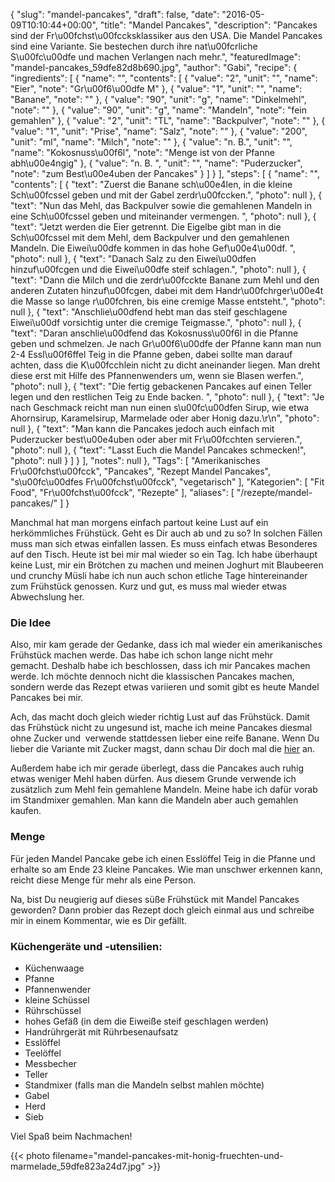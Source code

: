 {
    "slug": "mandel-pancakes",
    "draft": false,
    "date": "2016-05-09T10:10:44+00:00",
    "title": "Mandel Pancakes",
    "description": "Pancakes sind der Fr\u00fchst\u00fccksklassiker aus den USA. Die Mandel Pancakes sind eine Variante. Sie bestechen durch ihre nat\u00fcrliche S\u00fc\u00dfe und machen Verlangen nach mehr.",
    "featuredImage": "mandel-pancakes_59dfe82d8b690.jpg",
    "author": "Gabi",
    "recipe": {
        "ingredients": [
            {
                "name": "",
                "contents": [
                    {
                        "value": "2",
                        "unit": "",
                        "name": "Eier",
                        "note": "Gr\u00f6\u00dfe M"
                    },
                    {
                        "value": "1",
                        "unit": "",
                        "name": "Banane",
                        "note": ""
                    },
                    {
                        "value": "90",
                        "unit": "g",
                        "name": "Dinkelmehl",
                        "note": ""
                    },
                    {
                        "value": "90",
                        "unit": "g",
                        "name": "Mandeln",
                        "note": "fein gemahlen"
                    },
                    {
                        "value": "2",
                        "unit": "TL",
                        "name": "Backpulver",
                        "note": ""
                    },
                    {
                        "value": "1",
                        "unit": "Prise",
                        "name": "Salz",
                        "note": ""
                    },
                    {
                        "value": "200",
                        "unit": "ml",
                        "name": "Milch",
                        "note": ""
                    },
                    {
                        "value": "n. B.",
                        "unit": "",
                        "name": "Kokosnuss\u00f6l",
                        "note": "Menge ist von der Pfanne abh\u00e4ngig"
                    },
                    {
                        "value": "n. B. ",
                        "unit": "",
                        "name": "Puderzucker",
                        "note": "zum Best\u00e4uben der Pancakes"
                    }
                ]
            }
        ],
        "steps": [
            {
                "name": "",
                "contents": [
                    {
                        "text": "Zuerst die Banane sch\u00e4len, in die kleine Sch\u00fcssel geben und mit der Gabel zerdr\u00fccken.",
                        "photo": null
                    },
                    {
                        "text": "Nun das Mehl, das Backpulver sowie die gemahlenen Mandeln in eine Sch\u00fcssel geben und miteinander vermengen. ",
                        "photo": null
                    },
                    {
                        "text": "Jetzt werden die Eier getrennt. Die Eigelbe gibt man in die Sch\u00fcssel mit dem Mehl, dem Backpulver und den gemahlenen Mandeln. Die Eiwei\u00dfe kommen in das hohe Gef\u00e4\u00df. ",
                        "photo": null
                    },
                    {
                        "text": "Danach Salz zu den Eiwei\u00dfen hinzuf\u00fcgen und die Eiwei\u00dfe steif schlagen.",
                        "photo": null
                    },
                    {
                        "text": "Dann die Milch und die zerdr\u00fcckte Banane zum Mehl und den anderen Zutaten hinzuf\u00fcgen, dabei mit dem Handr\u00fchrger\u00e4t die Masse so lange r\u00fchren, bis eine cremige Masse entsteht.",
                        "photo": null
                    },
                    {
                        "text": "Anschlie\u00dfend hebt man das steif geschlagene Eiwei\u00df vorsichtig unter die cremige Teigmasse.",
                        "photo": null
                    },
                    {
                        "text": "Daran anschlie\u00dfend das Kokosnuss\u00f6l in die Pfanne geben und schmelzen. Je nach Gr\u00f6\u00dfe der Pfanne kann man nun 2-4 Essl\u00f6ffel Teig in die Pfanne geben, dabei sollte man darauf achten, dass die K\u00fcchlein nicht zu dicht aneinander liegen. Man dreht diese erst mit Hilfe des Pfannenwenders um, wenn sie Blasen werfen.",
                        "photo": null
                    },
                    {
                        "text": "Die fertig gebackenen Pancakes auf einen Teller legen und den restlichen Teig zu Ende backen. ",
                        "photo": null
                    },
                    {
                        "text": "Je nach Geschmack reicht man nun einen s\u00fc\u00dfen Sirup, wie etwa Ahornsirup, Karamelsirup, Marmelade oder aber Honig dazu.\r\n",
                        "photo": null
                    },
                    {
                        "text": "Man kann die Pancakes jedoch auch einfach mit Puderzucker best\u00e4uben oder aber mit Fr\u00fcchten servieren.",
                        "photo": null
                    },
                    {
                        "text": "Lasst Euch die Mandel Pancakes schmecken!",
                        "photo": null
                    }
                ]
            }
        ],
        "notes": null
    },
    "Tags": [
        "Amerikanisches Fr\u00fchst\u00fcck",
        "Pancakes",
        "Rezept Mandel Pancakes",
        "s\u00fc\u00dfes Fr\u00fchst\u00fcck",
        "vegetarisch"
    ],
    "Kategorien": [
        "Fit Food",
        "Fr\u00fchst\u00fcck",
        "Rezepte"
    ],
    "aliases": [
        "\/rezepte\/mandel-pancakes\/"
    ]
}

Manchmal hat man morgens einfach partout keine Lust auf ein herkömmliches Frühstück. Geht es Dir auch ab und zu so? In solchen Fällen muss man sich etwas einfallen lassen. Es muss einfach etwas Besonderes auf den Tisch. Heute ist bei mir mal wieder so ein Tag. Ich habe überhaupt keine Lust, mir ein Brötchen zu machen und meinen Joghurt mit Blaubeeren und crunchy Müsli habe ich nun auch schon etliche Tage hintereinander zum Frühstück genossen. Kurz und gut, es muss mal wieder etwas Abwechslung her.

### Die Idee

Also, mir kam gerade der Gedanke, dass ich mal wieder ein amerikanisches Frühstück machen werde. Das habe ich schon lange nicht mehr gemacht. Deshalb habe ich beschlossen, dass ich mir Pancakes machen werde. Ich möchte dennoch nicht die klassischen Pancakes machen, sondern werde das Rezept etwas variieren und somit gibt es heute Mandel Pancakes bei mir.

Ach, das macht doch gleich wieder richtig Lust auf das Frühstück. Damit das Frühstück nicht zu ungesund ist, mache ich meine Pancakes diesmal ohne Zucker und  verwende stattdessen lieber eine reife Banane. Wenn Du lieber die Variante mit Zucker magst, dann schau Dir doch mal die [hier][1] an.

Außerdem habe ich mir gerade überlegt, dass die Pancakes auch ruhig etwas weniger Mehl haben dürfen. Aus diesem Grunde verwende ich zusätzlich zum Mehl fein gemahlene Mandeln. Meine habe ich dafür vorab im Standmixer gemahlen. Man kann die Mandeln aber auch gemahlen kaufen.

### Menge

Für jeden Mandel Pancake gebe ich einen Esslöffel Teig in die Pfanne und erhalte so am Ende 23 kleine Pancakes. Wie man unschwer erkennen kann, reicht diese Menge für mehr als eine Person.

Na, bist Du neugierig auf dieses süße Frühstück mit Mandel Pancakes geworden? Dann probier das Rezept doch gleich einmal aus und schreibe mir in einem Kommentar, wie es Dir gefällt.

### Küchengeräte und -utensilien:

 * Küchenwaage
 * <span style="line-height: 15px;">Pfanne</span>
 * Pfannenwender
 * kleine Schüssel
 * Rührschüssel
 * hohes Gefäß (in dem die Eiweiße steif geschlagen werden)
 * Handrührgerät mit Rührbesenaufsatz
 * Esslöffel
 * Teelöffel
 * Messbecher
 * Teller
 * Standmixer (falls man die Mandeln selbst mahlen möchte)
 * Gabel
 * Herd
 * Sieb

Viel Spaß beim Nachmachen!

{{< photo filename="mandel-pancakes-mit-honig-fruechten-und-marmelade_59dfe823a24d7.jpg" >}}

 

 

<span class="embed-youtube" style="text-align:center; display: block;"></span>





 [1]: https://kochfokus.de/rezepte/rezept-amerikanische-pancakes/